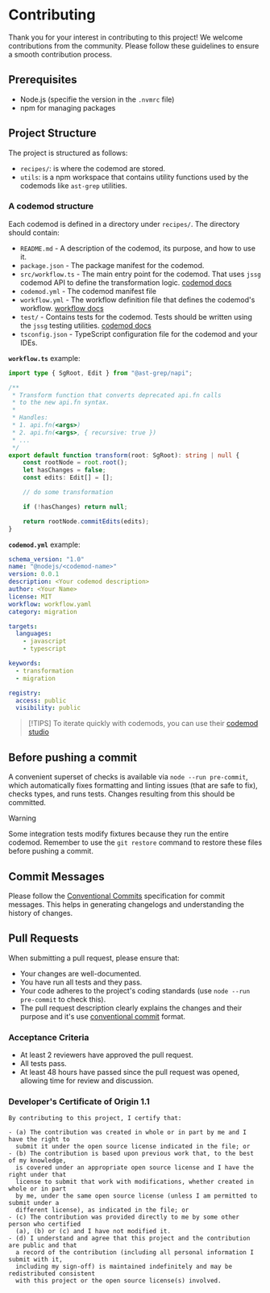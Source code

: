 # Contributing

Thank you for your interest in contributing to this project! We welcome contributions from the community. Please follow these guidelines to ensure a smooth contribution process.

## Prerequisites

- Node.js (specifie the version in the `.nvmrc` file)
- npm for managing packages

## Project Structure

The project is structured as follows:

- `recipes/`: is where the codemod are stored.
- `utils`: is a npm workspace that contains utility functions used by the codemods like `ast-grep` utilities.

### A codemod structure

Each codemod is defined in a directory under `recipes/`. The directory should contain:

- `README.md` - A description of the codemod, its purpose, and how to use it.
- `package.json` - The package manifest for the codemod.
- `src/workflow.ts` - The main entry point for the codemod. That uses `jssg` codemod API to define the transformation logic. [codemod docs](https://docs.codemod.com/cli/cli-reference#codemod%40next-jssg)
- `codemod.yml` -  The codemod manifest file
- `workflow.yml` - The workflow definition file that defines the codemod's workflow. [workflow docs](https://docs.codemod.com/cli/workflows)
- `test/` - Contains tests for the codemod. Tests should be written using the `jssg` testing utilities. [codemod docs](https://docs.codemod.com/cli/cli-reference#codemod%40next-jssg)
- `tsconfig.json` - TypeScript configuration file for the codemod and your IDEs.

**`workflow.ts`** example:
```ts
import type { SgRoot, Edit } from "@ast-grep/napi";

/**
 * Transform function that converts deprecated api.fn calls
 * to the new api.fn syntax.
 *
 * Handles:
 * 1. api.fn(<args>)
 * 2. api.fn(<args>, { recursive: true })
 * ...
 */
export default function transform(root: SgRoot): string | null {
	const rootNode = root.root();
	let hasChanges = false;
	const edits: Edit[] = [];

	// do some transformation

	if (!hasChanges) return null;

	return rootNode.commitEdits(edits);
}
```

**`codemod.yml`** example:
```yaml
schema_version: "1.0"
name: "@nodejs/<codemod-name>"
version: 0.0.1
description: <Your codemod description>
author: <Your Name>
license: MIT
workflow: workflow.yaml
category: migration

targets:
  languages:
    - javascript
    - typescript

keywords:
  - transformation
  - migration

registry:
  access: public
  visibility: public
```

> [!TIPS]
> To iterate quickly with codemods, you can use their [codemod studio](https://docs.codemod.com/codemod-studio)

## Before pushing a commit

A convenient superset of checks is available via `node --run pre-commit`, which automatically fixes formatting and linting issues (that are safe to fix), checks types, and runs tests. Changes resulting from this should be committed.

> [!WARNING]
> Some integration tests modify fixtures because they run the entire codemod. Remember to use the `git restore` command to restore these files before pushing a commit.

## Commit Messages

Please follow the [Conventional Commits](https://www.conventionalcommits.org/en/v1.0.0/) specification for commit messages. This helps in generating changelogs and understanding the history of changes.

## Pull Requests

When submitting a pull request, please ensure that:
- Your changes are well-documented.
- You have run all tests and they pass.
- Your code adheres to the project's coding standards (use `node --run pre-commit` to check this).
- The pull request description clearly explains the changes and their purpose and it's use [conventional commit](https://www.conventionalcommits.org/en/v1.0.0/) format.

### Acceptance Criteria

- At least 2 reviewers have approved the pull request.
- All tests pass.
- At least 48 hours have passed since the pull request was opened, allowing time for review and discussion.

### Developer's Certificate of Origin 1.1

```
By contributing to this project, I certify that:

- (a) The contribution was created in whole or in part by me and I have the right to
  submit it under the open source license indicated in the file; or
- (b) The contribution is based upon previous work that, to the best of my knowledge,
  is covered under an appropriate open source license and I have the right under that
  license to submit that work with modifications, whether created in whole or in part
  by me, under the same open source license (unless I am permitted to submit under a
  different license), as indicated in the file; or
- (c) The contribution was provided directly to me by some other person who certified
  (a), (b) or (c) and I have not modified it.
- (d) I understand and agree that this project and the contribution are public and that
  a record of the contribution (including all personal information I submit with it,
  including my sign-off) is maintained indefinitely and may be redistributed consistent
  with this project or the open source license(s) involved.

```
